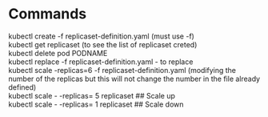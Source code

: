 # Commands

kubectl create -f replicaset-definition.yaml   (must use -f)  <br />
kubectl get replicaset (to see the list of replicaset creted)  <br />
kubectl delete pod PODNAME  <br />
kubectl replace -f  replicaset-definition.yaml  - to replace  <br /> 
kubectl scale -replicas=6 -f replicaset-definition.yaml (modifying the number of the replicas but this will not change the number in the file already defined)  <br />
kubectl scale - -replicas= 5 replicaset <replicaset name>   ## Scale up  <br />
kubectl scale - -replicas= 1 replicaset <replicaset name>   ## Scale down  <br />
